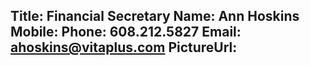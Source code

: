 Title: Financial Secretary
Name: Ann Hoskins
Mobile: 
Phone: 608.212.5827
Email: ahoskins@vitaplus.com
PictureUrl:
---